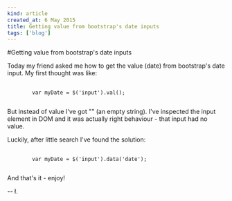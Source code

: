 ```yaml
---
kind: article
created_at: 6 May 2015
title: Getting value from bootstrap's date inputs
tags: ['blog']
---
```


#Getting value from bootstrap's date inputs

Today my friend asked me how to get the value (date) from bootstrap's date input. My first thought was like:

<pre>
	<code class="javascript">
	    var myDate = $('input').val();
	</code>
</pre>

But instead of value I've got "" (an empty string). I've inspected the input element in DOM and it was actually right behaviour - that input had no value.

Luckily, after little search I've found the solution:

<pre>
    <code class="javascript">
        var myDate = $('input').data('date');
    </code>
</pre>

And that's it - enjoy!

-- ł.
